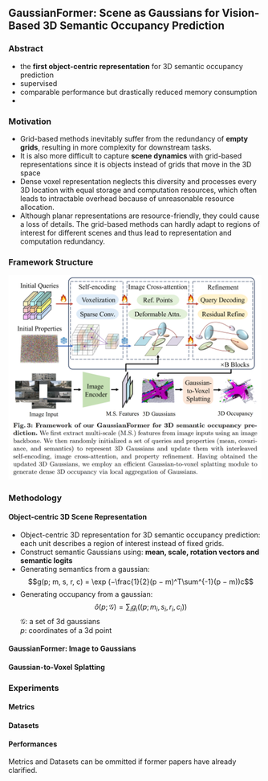 ## GaussianFormer: Scene as Gaussians for Vision-Based 3D Semantic Occupancy Prediction
### Abstract
- the **first object-centric representation** for 3D semantic occupancy prediction
- supervised
- comparable performance but drastically reduced memory consumption
- 


### Motivation
- Grid-based methods inevitably suffer from the redundancy of **empty grids**, resulting in more complexity for downstream tasks.
- It is also more difficult to capture **scene dynamics** with grid-based representations since it is objects instead of grids that move in the 3D space
- Dense voxel representation neglects this diversity and processes every 3D location with equal storage and computation resources, which often leads to intractable overhead because of unreasonable resource allocation.
- Although planar representations are resource-friendly, they could cause a loss of details. The grid-based methods can hardly adapt to regions of interest for different scenes and thus lead to representation and computation redundancy.

### Framework Structure
![](figs/gaussianformer-1.png)


### Methodology
#### Object-centric 3D Scene Representation
- Object-centric 3D representation for 3D semantic occupancy prediction: each unit describes a region of interest instead of fixed grids. 
- Construct semantic Gaussians using: **mean, scale, rotation vectors and semantic logits**
- Generating semantics from a gaussian:
$$g(p; m, s, r, c) = \exp (−\frac{1}{2}(p − m)^T\sum^{-1}(p − m))c$$
- Generating occupancy from a gaussian:
$$\hat{o}(p;\mathcal{G}) = \sum_i g_i((p; m_i, s_i, r_i, c_i))$$
$\mathcal{G}$: a set of 3d gaussians\
$p$: coordinates of a 3d point

#### GaussianFormer: Image to Gaussians

#### Gaussian-to-Voxel Splatting








### Experiments
#### Metrics
#### Datasets
#### Performances

Metrics and Datasets can be ommitted if former papers have already clarified. 

